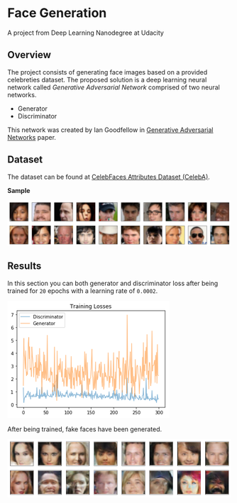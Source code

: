 # Face Generation

A project from Deep Learning Nanodegree at Udacity

## Overview

The project consists of generating face images based on a provided celebreties dataset.
The proposed solution is a deep learning neural network called _Generative Adversarial Network_ comprised of two
neural networks.

- Generator
- Discriminator

This network was created by Ian Goodfellow in [Generative Adversarial Networks] paper.

## Dataset

The dataset can be found at [CelebFaces Attributes Dataset (CelebA)].

**Sample**

![Celeb faces](./assets/celeb_faces.png)

## Results

In this section you can both generator and discriminator loss after being trained for `20` epochs with a learning rate of
`0.0002`.

![Loss](./assets/loss.png)

After being trained, fake faces have been generated.

![Fake faces](./assets/fake_faces.png)

[Generative Adversarial Networks]: https://arxiv.org/abs/1406.2661
[CelebFaces Attributes Dataset (CelebA)]: http://mmlab.ie.cuhk.edu.hk/projects/CelebA.html